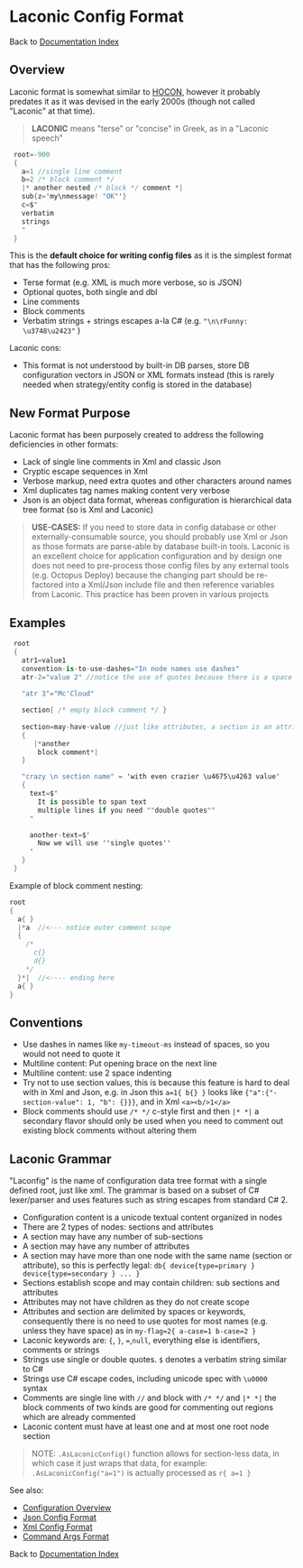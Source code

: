 ﻿# Laconic Config Format

Back to [Documentation Index](/src/documentation-index.md)

## Overview
Laconic format is somewhat similar to [HOCON](https://en.wikipedia.org/wiki/HOCON), however it probably predates it as it was devised in the early 2000s (though not called "Laconic" at that time).

> **LACONIC** means "terse" or "concise" in Greek, as in a "Laconic speech"

```csharp
 root=-900
 {
   a=1 //single line comment
   b=2 /* block comment */
   |* another nested /* block */ comment *|
   sub{z='my\nmessage! "OK"'}
   c=$"
   verbatim
   strings
   "
 }
```
This is the **default choice for writing config files** as it is the simplest format that has the following pros:

- Terse format (e.g. XML is much more verbose, so is JSON)
- Optional quotes, both single and dbl
- Line comments
- Block comments
- Verbatim strings + strings escapes a-la C# (e.g. `"\n\rFunny: \u3748\u2423"` )

Laconic cons:

- This format is not understood by built-in DB parses, store DB configuration vectors in JSON or XML formats instead (this is rarely needed when strategy/entity config is stored in the database)


## New Format Purpose

Laconic format has been purposely created to address the following deficiencies in other formats:
- Lack of single line comments in Xml and classic Json
- Cryptic escape sequences in Xml
- Verbose markup, need extra quotes and other characters around names
- Xml duplicates tag names making content very verbose
- Json is an object data format, whereas configuration is hierarchical data tree format (so is Xml and Laconic)

>**USE-CASES:** If you need to store data in config database or other externally-consumable source, you should probably use Xml or Json as those formats are parse-able by database built-in tools. Laconic is an excellent choice for application configuration and by design one does not need to pre-process those config files by any external tools (e.g. Octopus Deploy) because the changing part should be re-factored into a Xml/Json include file and then reference variables from Laconic. This practice has been proven in various projects

## Examples
```csharp
 root
 {
   atr1=value1
   convention-is-to-use-dashes="In node names use dashes"
   atr-2="value 2" //notice the use of quotes because there is a space in value
   
   "atr 3"="Mc'Cloud"

   section{ /* empty block comment */ }
   
   section=may-have-value //just like attributes, a section is an attribute with { } block
   {
      |*another 
       block comment*| 
   }

   "crazy \n section name" = 'with even crazier \u4675\u4263 value'
   {
     text=$"
       It is possible to span text
       multiple lines if you need ""double quotes""
     "

     another-text=$'
       Now we will use ''single quotes''
     '
   }
 }
```
Example of block comment nesting:
```csharp
root
{
  a{ }
  |*a  //<--- notice outer comment scope
  { 
    /*  
      c{} 
      d{}
    */
  }*|  //<---- ending here
  a{ }
}
```



## Conventions
* Use dashes in names like `my-timeout-ms` instead of spaces, so you would not need to quote it
* Multiline content: Put opening brace on the next line
* Multiline content: use 2 space indenting
* Try not to use section values, this is because this feature is hard to deal with in Xml and Json, e.g. in Json this `a=1{ b{} }` looks like `{"a":{"-section-value": 1, "b": {}}}`, and in Xml `<a><b/>1</a>`
* Block comments should use `/* */` c-style first and then `|* *|` a secondary flavor should only be used when you need to comment out existing block comments without altering them

## Laconic Grammar
"Laconfig" is the name of configuration data tree format with a single defined root, just like xml. The grammar is based on a subset of C# lexer/parser and uses features such as string escapes from standard C# 2.

* Configuration content is a unicode textual content organized in nodes
* There are 2 types of nodes: sections and attributes
* A section may have any number of sub-sections 
* A section may have any number of attributes
* A section may have more than one node with the same name (section or attribute), so this is perfectly legal: `db{ device{type=primary } device{type=secondary } ... }`
* Sections establish scope and may contain children: sub sections and attributes
* Attributes may not have children as they do not create scope
* Attributes and section are delimited by spaces or keywords, consequently there is no need to use quotes for most names (e.g. unless they have space) as in `my-flag=2{ a-case=1 b-case=2 }`
* Laconic keywords are: `{`, `}`, `=`,`null`, everything else is identifiers, comments or strings
* Strings use single or double quotes. `$` denotes a verbatim string similar to C#
* Strings use C# escape codes, including unicode spec with `\u0000` syntax
* Comments are single line with `//` and block with `/* */` and `|* *|` the block comments of two kinds are good for commenting out regions which are already commented
* Laconic content must have at least one and at most one root node section

> NOTE: `.AsLaconicConfig()` function allows for section-less data, in which case it just wraps that data, for example: `.AsLaconicConfig("a=1")` is actually processed as `r{ a=1 }`


See also:
- [Configuration Overview](readme.md)
- [Json Config Format](json-format.md)
- [Xml Config Format](xml-format.md)
- [Command Args Format](cmdarg-format.md)

Back to [Documentation Index](/src/documentation-index.md)


